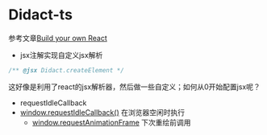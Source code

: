 # Didact-ts


参考文章[Build your own React](https://pomb.us/build-your-own-react/)

* jsx注解实现自定义jsx解析
```js
/** @jsx Didact.createElement */
```
这好像是利用了react的jsx解析器，然后做一些自定义；如何从0开始配置jsx呢？

* requestIdleCallback
* [window.requestIdleCallback()](https://developer.mozilla.org/en-US/docs/Web/API/Window/requestIdleCallback) 在浏览器空闲时执行
  * [window.requestAnimationFrame](https://developer.mozilla.org/zh-CN/docs/Web/API/Window/requestAnimationFrame) 下次重绘前调用

